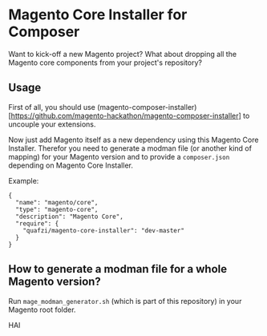 # Magento Core Installer for Composer

Want to kick-off a new Magento project? What about dropping all the Magento core components from your project's
repository?

## Usage

First of all, you should use
(magento-composer-installer)[https://github.com/magento-hackathon/magento-composer-installer]
to uncouple your extensions.

Now just add Magento itself as a new dependency using this Magento Core Installer. Therefor you need to generate a
modman file (or another kind of mapping) for your Magento version and to provide a `composer.json` depending on Magento
Core Installer.

Example:

    {
      "name": "magento/core",
      "type": "magento-core",
      "description": "Magento Core",
      "require": {
        "quafzi/magento-core-installer": "dev-master"
      }
    }

## How to generate a modman file for a whole Magento version?

Run `mage_modman_generator.sh` (which is part of this repository) in your Magento root folder.

HAI
